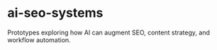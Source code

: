 # ai-seo-systems
Prototypes exploring how AI can augment SEO, content strategy, and workflow automation.

